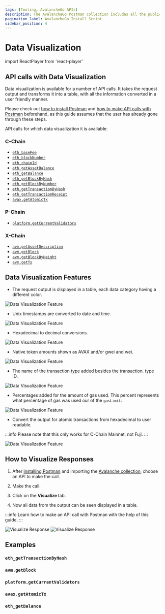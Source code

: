 ```yaml
---
tags: [Tooling, AvalancheGo APIs]
description: The AvalancheGo Postman collection includes all the public API calls that are available on AvalancheGo instance, allowing you to quickly issue commands to your node and see the response, without having to copy and paste long and complicated `curl` commands.
pagination_label: AvalancheGo Install Script
sidebar_position: 4
---
```


# Data Visualization

import ReactPlayer from 'react-player'

## API calls with Data Visualization

Data visualization is available for a number of API calls. It takes the request
output and transforms it into a table, with all the information converted in a
user friendly manner.

Please check out
[how to install Postman](../avalanchego-postman-collection/setup#setup) and
[how to make API calls with Postman](../avalanchego-postman-collection/making-api-calls.md)
beforehand, as this guide assumes that the user has already gone through these steps.

API calls for which data visualization it is available:

### C-Chain

* [`eth_baseFee`](../../reference/avalanchego/c-chain/api#eth_basefee)
* [`eth_blockNumber`](https://www.quicknode.com/docs/ethereum/eth_blockNumber)
* [`eth_chainId`](https://www.quicknode.com/docs/ethereum/eth_chainId)
* [`eth_getAssetBalance`](../../reference/avalanchego/c-chain/api#eth_getassetbalance)
* [`eth_getBalance`](https://www.quicknode.com/docs/ethereum/eth_getBalance)
* [`eth_getBlockByHash`](https://www.quicknode.com/docs/ethereum/eth_getBlockByHash)
* [`eth_getBlockByNumber`](https://www.quicknode.com/docs/ethereum/eth_getBlockByNumber)
* [`eth_getTransactionByHash`](https://www.quicknode.com/docs/ethereum/eth_getTransactionByHash)
* [`eth_getTransactionReceipt`](https://www.quicknode.com/docs/ethereum/eth_getTransactionReceipt)
* [`avax.getAtomicTx`](../../reference/avalanchego/c-chain/api#avaxgetatomictx)

### P-Chain

* [`platform.getCurrentValidators`](../../reference/avalanchego/p-chain/api#platformgetcurrentvalidators)

### X-Chain

* [`avm.getAssetDescription`](../../reference/avalanchego/x-chain/api#avmgetassetdescription)
* [`avm.getBlock`](../../reference/avalanchego/x-chain/api#avmgetblock)
* [`avm.getBlockByHeight`](../../reference/avalanchego/x-chain/api#avmgetblockbyheight)
* [`avm.getTx`](../../reference/avalanchego/x-chain/api#avmgettx)

<ReactPlayer playing controls url='/img/postman/postman-23-visuals-video.mov' width="1000px" height="600px"/>



## Data Visualization Features

* The request output is displayed in a table, each data category having a
different color.

![Data Visualization Feature](/img/postman/postman-24-visualization-feature.png)

* Unix timestamps are converted to date and time.

![Data Visualization Feature](/img/postman/postman-25-visualization-feature.png)

* Hexadecimal to decimal conversions.

![Data Visualization Feature](/img/postman/postman-26-visualization-feature.png)

* Native token amounts shown as AVAX and/or gwei and wei.

![Data Visualization Feature](/img/postman/postman-27-visualization-feature.png)

* The name of the transaction type added besides the transaction.
type ID.

![Data Visualization Feature](/img/postman/postman-28-visualization-feature.png)

* Percentages added for the amount of gas used. This percent represents what percentage
of gas was used our of the `gasLimit`.

![Data Visualization Feature](/img/postman/postman-29-visualization-feature.png)

* Convert the output for atomic transactions from hexadecimal to user readable.

:::info
Please note that this only works for C-Chain Mainnet, not Fuji.
:::


![Data Visualization Feature](/img/postman/postman-30-visualization-feature.png)

## How to Visualize Responses

1. After [installing Postman](../avalanchego-postman-collection/setup#postman-installation)
and importing the [Avalanche collection](../avalanchego-postman-collection/setup#collection-import),
choose an API to make the call. 

2. Make the call. 

3. Click on the **Visualize** tab.

4. Now all data from the output can be seen displayed in a table.

:::info 
Learn how to make an API call with Postman with the help of this guide.
:::

![Visualize Response](/img/postman/postman-31-visualize-response.png)
![Visualize Response](/img/postman/postman-32-visualize-response.png)

## Examples

### `eth_getTransactionByHash`

<ReactPlayer playing controls url='/img/postman/postman-33-visualize-response-example.mov'
width="1000px" height="600px"/>

### `avm.getBlock`

<ReactPlayer playing controls url='/img/postman/postman-34-visualize-response-example.mov' 
width="1000px" height="600px"/>

### `platform.getCurrentValidators`

<ReactPlayer playing controls url='/img/postman/postman-35-visualize-response-example.mov' 
width="1000px" height="600px"/>

### `avax.getAtomicTx`

<ReactPlayer playing controls url='/img/postman/postman-36-visualize-response-example.mov' 
width="1000px" height="600px"/>

### `eth_getBalance`

<ReactPlayer playing controls url='/img/postman/postman-36-visualize-response-example.mov' width="1000px" height="600px"/>